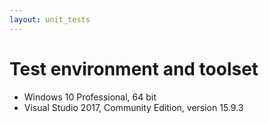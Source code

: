 ```yaml
---
layout: unit_tests
---
```


# Test environment and toolset 

* Windows 10 Professional, 64 bit
* Visual Studio 2017, Community Edition, version 15.9.3
